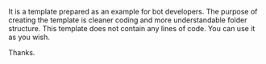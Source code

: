 It is a template prepared as an example for bot developers. The purpose of creating the template is cleaner coding and more understandable folder structure. This template does not contain any lines of code. You can use it as you wish.

Thanks.
